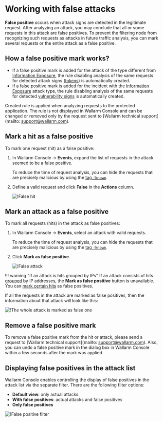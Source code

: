 [link-analyzing-attacks]:       analyze-attack.md

[img-false-attack]:             ../../images/user-guides/events/false-attack.png
[img-removed-attack-info]:      ../../images/user-guides/events/removed-attack-info.png


# Working with false attacks

**False positive** occurs when attack signs are detected in the legitimate request. After analyzing an attack, you may conclude that all or some requests in this attack are false positives. To prevent the filtering node from recognizing such requests as attacks in future traffic analysis, you can mark several requests or the entire attack as a false positive.

## How a false positive mark works?

* If a false positive mark is added for the attack of the type different from [Information Exposure](../../attacks-vulns-list.md#information-exposure), the rule disabling analysis of the same requests for detected attack signs ([tokens](../../about-wallarm-waf/protecting-against-attacks.md#library-libproton)) is automatically created.
* If a false positive mark is added for the incident with the [Information Exposure](../../attacks-vulns-list.md#information-exposure) attack type, the rule disabling analysis of the same requests for detected [vulnerability signs](../../about-wallarm-waf/detecting-vulnerabilities.md#vulnerability-detection-methods) is automatically created.

Created rule is applied when analyzing requests to the protected application. The rule is not displayed in Wallarm Console and can be changed or removed only by the request sent to [Wallarm technical support](mailto: support@wallarm.com).

## Mark a hit as a false positive

To mark one request (hit) as a false positive:

1. In Wallarm Console → **Events**, expand the list of requests in the attack seemed to be a false positive.

    To reduce the time of request analysis, you can hide the requests that are precisely malicious by using the [tag `!known`](../search-and-filters/use-search.md#search-by-known-attacks-cve-and-wellknown-exploits).
2. Define a valid request and click **False** in the **Actions** column.

    ![!False hit][img-false-attack]

## Mark an attack as a false positive

To mark all requests (hits) in the attack as false positives:

1. In Wallarm Console → **Events**, select an attack with valid requests.

    To reduce the time of request analysis, you can hide the requests that are precisely malicious by using the [tag `!known`](../search-and-filters/use-search.md#search-by-known-attacks-cve-and-wellknown-exploits).
2. Click **Mark as false positive**.

    ![!False attack](../../images/user-guides/events/analyze-attack.png)

!!! warning "If an attack is hits grouped by IPs"
    If an attack consists of hits [grouped](../../about-wallarm-waf/protecting-against-attacks.md#attack) by IP addresses, the **Mark as false positive** button is unavailable. You can [mark certain hits](#mark-a-hit-as-a-false-positive) as false positives.

If all the requests in the attack are marked as false positives, then the information about that attack will look like this:

![!The whole attack is marked as false one][img-removed-attack-info]

## Remove a false positive mark

To remove a false positive mark from the hit or attack, please send a request to [Wallarm technical support](mailto: support@wallarm.com). Also, you can undo a false positive mark in the dialog box in Wallarm Console within a few seconds after the mark was applied.

## Displaying false positives in the attack list

Wallarm Console enables controlling the display of false positives in the attack list via the separate filter. There are the following filter options:

* **Default view**: only actual attacks
* **With false positives**: actual attacks and false positives
* **Only false positives**

![!False positive filter](../../images/user-guides/events/filter-for-falsepositive.png)
